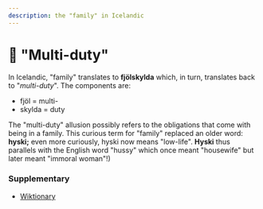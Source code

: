 ```yaml
---
description: the "family" in Icelandic
---
```


# 🧊 "Multi-duty"

In Icelandic, "family" translates to **fjölskylda** which, in turn, translates back to "_multi-duty_". The components are:

* fjöl = multi-
* skylda = duty

The "multi-duty" allusion possibly refers to the obligations that come with being in a family. This curious term for "family" replaced an older word: **hyski;** even more curiously, hyski now means "low-life". **Hyski** thus parallels with the English word "hussy" which once meant "housewife" but later meant "immoral woman"!)

### Supplementary

* [Wiktionary](https://en.m.wiktionary.org/wiki/fj%C3%B6lskylda)
